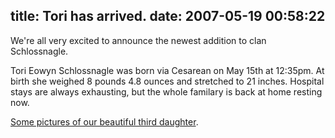 title: Tori has arrived.
date: 2007-05-19 00:58:22
---

<p>We're all very excited to announce the newest addition to clan Schlossnagle.</p>

<p>Tori Eowyn Schlossnagle was born via Cesarean on May 15th at 12:35pm.  At birth she weighed 8 pounds 4.8 ounces and stretched to 21 inches.  Hospital stays are always exhausting, but the whole familary is back at home resting now.</p>

<p><a href="http://www.lethargy.org/gallery/jesus/shoot/Shoots/2007/05/15">Some pictures of our beautiful third daughter</a>.</p>
